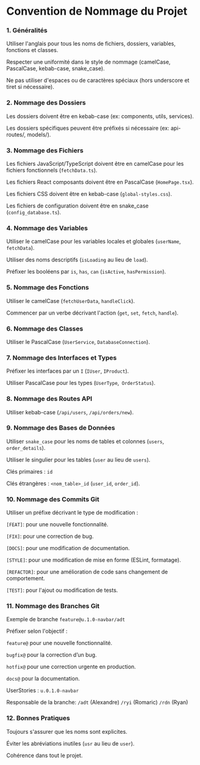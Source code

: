 # Convention de Nommage du Projet

### 1. Généralités

Utiliser l'anglais pour tous les noms de fichiers, dossiers, variables, fonctions et classes.

Respecter une uniformité dans le style de nommage (camelCase, PascalCase, kebab-case, snake_case).

Ne pas utiliser d'espaces ou de caractères spéciaux (hors underscore et tiret si nécessaire).

### 2. Nommage des Dossiers

Les dossiers doivent être en kebab-case (ex: components, utils, services).

Les dossiers spécifiques peuvent être préfixés si nécessaire (ex: api-routes/, models/).

### 3. Nommage des Fichiers

Les fichiers JavaScript/TypeScript doivent être en camelCase pour les fichiers fonctionnels (`fetchData.ts`).

Les fichiers React composants doivent être en PascalCase (`HomePage.tsx`).

Les fichiers CSS doivent être en kebab-case (`global-styles.css`).

Les fichiers de configuration doivent être en snake_case (`config_database.ts`).

### 4. Nommage des Variables

Utiliser le camelCase pour les variables locales et globales (`userName`, `fetchData`).

Utiliser des noms descriptifs (`isLoading` au lieu de `load`).

Préfixer les booléens par `is`, `has`, `can` (`isActive`, `hasPermission`).

### 5. Nommage des Fonctions

Utiliser le camelCase (`fetchUserData`, `handleClick`).

Commencer par un verbe décrivant l'action (`get`, `set`, `fetch`, `handle`).

### 6. Nommage des Classes

Utiliser le PascalCase (`UserService`, `DatabaseConnection`).

### 7. Nommage des Interfaces et Types

Préfixer les interfaces par un `I` (`IUser`, `IProduct`).

Utiliser PascalCase pour les types (`UserType`,` OrderStatus`).

### 8. Nommage des Routes API

Utiliser kebab-case (`/api/users`, `/api/orders/new`).

### 9. Nommage des Bases de Données

Utiliser `snake_case` pour les noms de tables et colonnes (`users`, `order_details`).

Utiliser le singulier pour les tables (`user` au lieu de `users`).

Clés primaires : `id`

Clés étrangères : `<nom_table>_id` (`user_id`, `order_id`).

### 10. Nommage des Commits Git

Utiliser un préfixe décrivant le type de modification :

`[FEAT]`: pour une nouvelle fonctionnalité.

`[FIX]`: pour une correction de bug.

`[DOCS]`: pour une modification de documentation.

`[STYLE]`: pour une modification de mise en forme (ESLint, formatage).

`[REFACTOR]`: pour une amélioration de code sans changement de comportement.

`[TEST]`: pour l'ajout ou modification de tests.

### 11. Nommage des Branches Git

Exemple de branche `feature@u.1.0-navbar/adt`

Préfixer selon l'objectif :

`feature@` pour une nouvelle fonctionnalité.

`bugfix@` pour la correction d’un bug.

`hotfix@` pour une correction urgente en production.

`docs@` pour la documentation.

UserStories :
`u.0.1.0-navbar`

Responsable de la branche:
`/adt` (Alexandre)
`/ryi` (Romaric)
`/rdn` (Ryan)

### 12. Bonnes Pratiques

Toujours s'assurer que les noms sont explicites.

Éviter les abréviations inutiles (`usr` au lieu de `user`).

Cohérence dans tout le projet.
